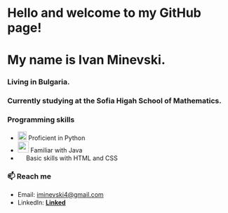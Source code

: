 # Hello and welcome to my GitHub page!
# My name is Ivan Minevski.
### Living in Bulgaria. 
### Currently studying at the Sofia Higah School of Mathematics.


### Programming skills
- <img width="20" src="https://user-images.githubusercontent.com/112943652/204306560-fd4a804a-ed48-4b1d-a81c-162bc286d612.png"> Proficient in Python
- <img width="25" src="https://icon-library.com/images/java-icon-images/java-icon-images-0.jpg"> Familiar with Java
- <img width="15" src="https://skillicons.dev/icons?i=html"> Basic skills with HTML and CSS

### 📫 Reach me
- Email: iminevski4@gmail.com
- LinkedIn: <a href="https://www.linkedin.com/in/ivan-minevski-41b79b25b/">**Linked**<img width="15" src="https://user-images.githubusercontent.com/112943652/204323974-4c914872-a8f2-44d6-9200-43b8be2f9244.png"></a>

